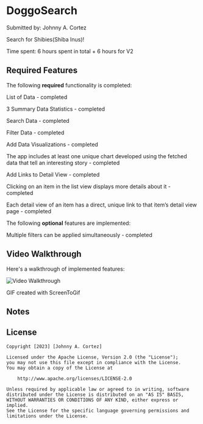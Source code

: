 # DoggoSearch

Submitted by: Johnny A. Cortez

Search for Shibies(Shiba Inus)!

Time spent: 6 hours spent in total + 6 hours for V2

## Required Features

The following **required** functionality is completed:

List of Data - completed
  
3 Summary Data Statistics - completed

Search Data - completed

Filter Data - completed

Add Data Visualizations - completed

The app includes at least one unique chart developed using the fetched data that tell an interesting story - completed

Add Links to Detail View - completed

Clicking on an item in the list view displays more details about it - completed

Each detail view of an item has a direct, unique link to that item’s detail view page - completed

The following **optional** features are implemented:

Multiple filters can be applied simultaneously - completed

## Video Walkthrough

Here's a walkthrough of implemented features:

<img src='Animation_Gif_ShibieSearchV2.gif' title='Video Walkthrough' width='' alt='Video Walkthrough' />

GIF created with ScreenToGif

## Notes

## License

    Copyright [2023] [Johnny A. Cortez]

    Licensed under the Apache License, Version 2.0 (the "License");
    you may not use this file except in compliance with the License.
    You may obtain a copy of the License at

        http://www.apache.org/licenses/LICENSE-2.0

    Unless required by applicable law or agreed to in writing, software
    distributed under the License is distributed on an "AS IS" BASIS,
    WITHOUT WARRANTIES OR CONDITIONS OF ANY KIND, either express or implied.
    See the License for the specific language governing permissions and
    limitations under the License.
